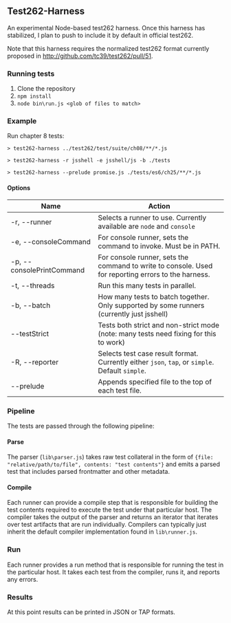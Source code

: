 ## Test262-Harness
An experimental Node-based test262 harness. Once this harness has stabilized, I plan to push to include it by default in official test262.

Note that this harness requires the normalized test262 format currently proposed in <http://github.com/tc39/test262/pull/51>.

### Running tests
1. Clone the repository
2. `npm install`
3. `node bin\run.js <glob of files to match>`

### Example
Run chapter 8 tests:

`> test262-harness ../test262/test/suite/ch08/**/*.js`

`> test262-harness -r jsshell -e jsshell/js -b ./tests`

`> test262-harness --prelude promise.js ./tests/es6/ch25/**/*.js`


#### Options
| Name    | Action      |
|------------|---------------|
| -r, --runner | Selects a runner to use. Currently available are `node` and `console`
| -e, --consoleCommand | For console runner, sets the command to invoke. Must be in PATH.
| -p, --consolePrintCommand | For console runner, sets the command to write to console. Used for reporting errors to the harness.
| -t, --threads | Run this many tests in parallel.
| -b, --batch | How many tests to batch together. Only supported by some runners (currently just jsshell)
| --testStrict | Tests both strict and non-strict mode (note: many tests need fixing for this to work)
| -R, --reporter | Selects test case result format. Currently either `json`, `tap`, or `simple`. Default `simple`.
| --prelude | Appends specified file to the top of each test file.

### Pipeline

The tests are passed through the following pipeline:

#### Parse
The parser (`lib\parser.js`) takes raw test collateral in the form of `{file: "relative/path/to/file", contents: "test contents"}` and emits a parsed test that includes parsed frontmatter and other metadata.

#### Compile
Each runner can provide a compile step that is responsible for building the test contents required to execute the test under that particular host. The compiler takes the output of the parser and returns an iterator that iterates over test artifacts that are run individually. Compilers can typically just inherit the default compiler implementation found in `lib\runner.js`.

### Run
Each runner provides a run method that is responsible for running the test in the particular host. It takes each test from the compiler, runs it, and reports any errors.

### Results
At this point results can be printed in JSON or TAP formats.
